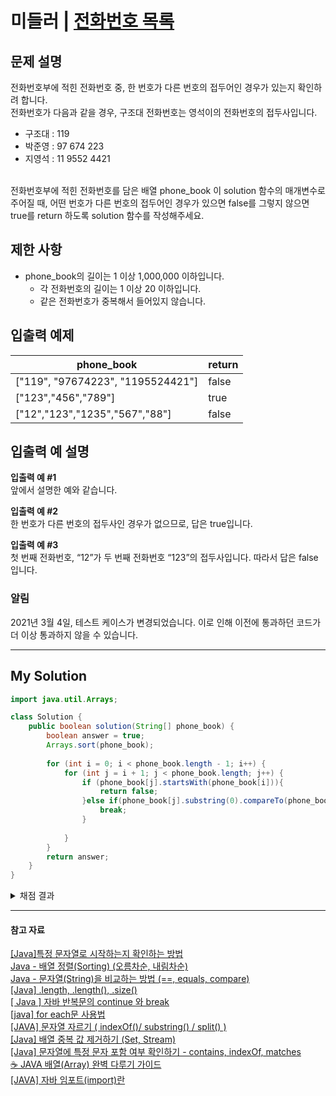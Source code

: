 # 미들러 | [전화번호 목록](https://school.programmers.co.kr/learn/courses/30/lessons/42577)

## 문제 설명
전화번호부에 적힌 전화번호 중, 한 번호가 다른 번호의 접두어인 경우가 있는지 확인하려 합니다.  
전화번호가 다음과 같을 경우, 구조대 전화번호는 영석이의 전화번호의 접두사입니다.
<br>
- 구조대 : 119
- 박준영 : 97 674 223
- 지영석 : 11 9552 4421
<br>
전화번호부에 적힌 전화번호를 담은 배열 phone_book 이 solution 함수의 매개변수로 주어질 때, 어떤 번호가 다른 번호의 접두어인 경우가 있으면 false를 그렇지 않으면 true를 return 하도록 solution 함수를 작성해주세요.

## 제한 사항
- phone_book의 길이는 1 이상 1,000,000 이하입니다.
  - 각 전화번호의 길이는 1 이상 20 이하입니다.
  - 같은 전화번호가 중복해서 들어있지 않습니다.

## 입출력 예제
| **phone_book**                    | **return** |
|-----------------------------------|------------|
| ["119", "97674223", "1195524421"] | false      |
| ["123","456","789"]               | true       |
| ["12","123","1235","567","88"]    | false      |


## 입출력 예 설명
**입출력 예 #1**  
앞에서 설명한 예와 같습니다.

**입출력 예 #2**  
한 번호가 다른 번호의 접두사인 경우가 없으므로, 답은 true입니다.  

**입출력 예 #3**  
첫 번째 전화번호, “12”가 두 번째 전화번호 “123”의 접두사입니다. 따라서 답은 false입니다.

### 알림

2021년 3월 4일, 테스트 케이스가 변경되었습니다. 이로 인해 이전에 통과하던 코드가 더 이상 통과하지 않을 수 있습니다.

---
## My Solution
```java
import java.util.Arrays;

class Solution {
    public boolean solution(String[] phone_book) {
        boolean answer = true;
        Arrays.sort(phone_book);
        
        for (int i = 0; i < phone_book.length - 1; i++) {
            for (int j = i + 1; j < phone_book.length; j++) {
                if (phone_book[j].startsWith(phone_book[i])){
                    return false;
                }else if(phone_book[j].substring(0).compareTo(phone_book[i].substring(0)) != 0){
                    break;
                }
                
            }
        }
        return answer;
    }
}
```
<details>
  <summary>채점 결과</summary>

  ![채점 결과](https://github.com/MinjuKang727/I_am_Super_Junior/assets/108849480/bb936a3b-1f3c-4125-a4e8-e04e6c1339ca)
</details>

---

#### 참고 자료
[[Java]특정 문자열로 시작하는지 확인하는 방법](https://developer-talk.tistory.com/405)  
[Java - 배열 정렬(Sorting) (오름차순, 내림차순)](https://codechacha.com/ko/java-sorting-array/)  
[Java - 문자열(String)을 비교하는 방법 (==, equals, compare)](https://codechacha.com/ko/java-string-compare/)  
[[Java] .length, .length(), .size()](https://developer-rooney.tistory.com/132)  
[[ Java ] 자바 반복문의 continue 와 break](https://mjn5027.tistory.com/94)  
[[java] for each문 사용법](https://jink1982.tistory.com/140)  
[[JAVA] 문자열 자르기 ( indexOf()/ substring() / split() )](https://jul-liet.tistory.com/203)  
[[Java] 배열 중복 값 제거하기 (Set, Stream)](https://hianna.tistory.com/554)  
[[Java] 문자열에 특정 문자 포함 여부 확인하기 - contains, indexOf, matches](https://hianna.tistory.com/539)  
[☕ JAVA 배열(Array) 완벽 다루기 가이드](https://inpa.tistory.com/entry/JAVA-%E2%98%95-%EC%9E%90%EB%B0%94-%EB%B0%B0%EC%97%B4Array-%EB%AC%B8%EB%B2%95-%EC%9D%91%EC%9A%A9-%EC%B4%9D%EC%A0%95%EB%A6%AC)  
[[JAVA] 자바 임포트(import)란](https://mozi.tistory.com/549)
